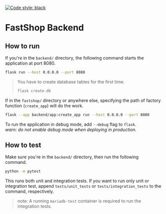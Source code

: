 [![Code style: black](https://img.shields.io/badge/code%20style-black-000000.svg)](https://github.com/psf/black)

# FastShop Backend

## How to run

If you're in the `backend/` directory, the following command starts the application at port 8080.

```bash
flask run --host 0.0.0.0 --port 8080
```

> You have to create database tables for the first time.
>
> ```bash
> flask create-db
> ```

If in the `fastshop/` directory or anywhere else, specifying the path of factory function (`create_app`) will do the work.

```bash
flask --app backend/app:create_app run --host 0.0.0.0 --port 8080
```

To run the application in debug mode, add `--debug` flag to `flask`. \
*warn: do not enable debug mode when deploying in production.*

## How to test

Make sure you're in the `backend/` directory, then run the following command.

```bash
python -m pytest
```

This runs both unit and integration tests.
If you want to run only unit or integration test, append `tests/unit_tests` or `tests/integration_tests` to the command, respectively.

> note: A running `mariadb-test` container is required to run the integration tests.
